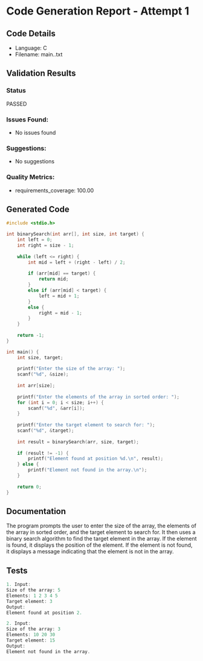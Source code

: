 # Code Generation Report - Attempt 1

## Code Details
- Language: C
- Filename: main..txt

## Validation Results
### Status
PASSED

### Issues Found:
- No issues found

### Suggestions:
- No suggestions

### Quality Metrics:
- requirements_coverage: 100.00

## Generated Code
```C
#include <stdio.h>

int binarySearch(int arr[], int size, int target) {
    int left = 0;
    int right = size - 1;
    
    while (left <= right) {
        int mid = left + (right - left) / 2;
        
        if (arr[mid] == target) {
            return mid;
        }
        else if (arr[mid] < target) {
            left = mid + 1;
        }
        else {
            right = mid - 1;
        }
    }
    
    return -1;
}

int main() {
    int size, target;
    
    printf("Enter the size of the array: ");
    scanf("%d", &size);
    
    int arr[size];
    
    printf("Enter the elements of the array in sorted order: ");
    for (int i = 0; i < size; i++) {
        scanf("%d", &arr[i]);
    }
    
    printf("Enter the target element to search for: ");
    scanf("%d", &target);
    
    int result = binarySearch(arr, size, target);
    
    if (result != -1) {
        printf("Element found at position %d.\n", result);
    } else {
        printf("Element not found in the array.\n");
    }
    
    return 0;
}
```

## Documentation
The program prompts the user to enter the size of the array, the elements of the array in sorted order, and the target element to search for. It then uses a binary search algorithm to find the target element in the array. If the element is found, it displays the position of the element. If the element is not found, it displays a message indicating that the element is not in the array.

## Tests
```C
1. Input:
Size of the array: 5
Elements: 1 2 3 4 5
Target element: 3
Output:
Element found at position 2.

2. Input:
Size of the array: 3
Elements: 10 20 30
Target element: 15
Output:
Element not found in the array.
```
